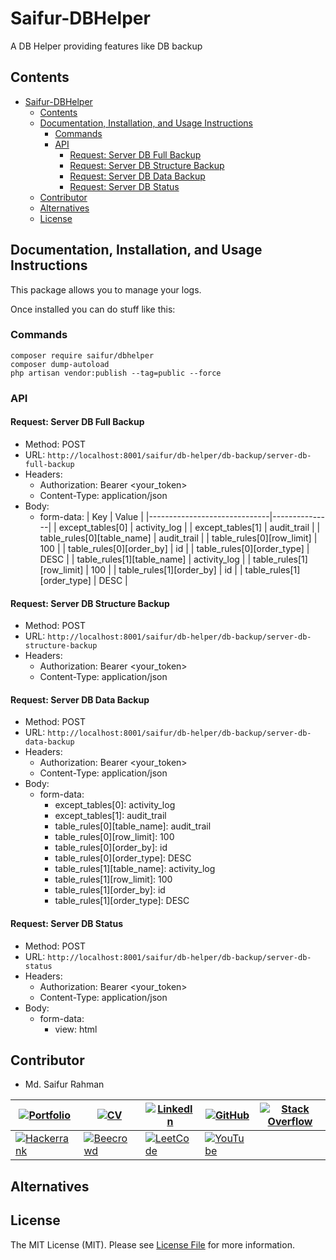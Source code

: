 # Saifur-DBHelper
A DB Helper providing features like DB backup 

## Contents
- [Saifur-DBHelper](#saifur-dbhelper)
  - [Contents](#contents)
  - [Documentation, Installation, and Usage Instructions](#documentation-installation-and-usage-instructions)
    - [Commands](#commands)
    - [API](#api)
      - [Request: Server DB Full Backup](#request-server-db-full-backup)
      - [Request: Server DB Structure Backup](#request-server-db-structure-backup)
      - [Request: Server DB Data Backup](#request-server-db-data-backup)
      - [Request: Server DB Status](#request-server-db-status)
  - [Contributor](#contributor)
  - [Alternatives](#alternatives)
  - [License](#license)

## Documentation, Installation, and Usage Instructions
This package allows you to manage your logs.

Once installed you can do stuff like this:


### Commands

```
composer require saifur/dbhelper
composer dump-autoload
php artisan vendor:publish --tag=public --force
```

### API

<!-- make it postman document and markdown code -->

#### Request: Server DB Full Backup
- Method: POST
- URL: `http://localhost:8001/saifur/db-helper/db-backup/server-db-full-backup`
- Headers:
    - Authorization: Bearer \<your_token>
    - Content-Type: application/json
- Body:
    - form-data:
        | Key                          | Value         |
        |------------------------------|---------------|
        | except_tables[0]             | activity_log  |
        | except_tables[1]             | audit_trail   |
        | table_rules[0][table_name]   | audit_trail   |
        | table_rules[0][row_limit]    | 100           |
        | table_rules[0][order_by]     | id            |
        | table_rules[0][order_type]   | DESC          |
        | table_rules[1][table_name]   | activity_log  |
        | table_rules[1][row_limit]    | 100           |
        | table_rules[1][order_by]     | id            |
        | table_rules[1][order_type]   | DESC          |

#### Request: Server DB Structure Backup
- Method: POST
- URL: `http://localhost:8001/saifur/db-helper/db-backup/server-db-structure-backup`
- Headers:
    - Authorization: Bearer \<your_token>
    - Content-Type: application/json

#### Request: Server DB Data Backup
- Method: POST
- URL: `http://localhost:8001/saifur/db-helper/db-backup/server-db-data-backup`
- Headers:
    - Authorization: Bearer \<your_token>
    - Content-Type: application/json
- Body:
    - form-data:
        - except_tables[0]: activity_log
        - except_tables[1]: audit_trail
        - table_rules[0][table_name]: audit_trail
        - table_rules[0][row_limit]: 100
        - table_rules[0][order_by]: id
        - table_rules[0][order_type]: DESC
        - table_rules[1][table_name]: activity_log
        - table_rules[1][row_limit]: 100
        - table_rules[1][order_by]: id
        - table_rules[1][order_type]: DESC

#### Request: Server DB Status
- Method: POST
- URL: `http://localhost:8001/saifur/db-helper/db-backup/server-db-status`
- Headers:
    - Authorization: Bearer \<your_token>
    - Content-Type: application/json
- Body:
    - form-data:
        - view: html

## Contributor

- Md. Saifur Rahman


|[![Portfolio](https://img.shields.io/badge/Portfolio-%23009639.svg?style=for-the-badge&logo=Hyperledger&logoColor=white)](https://saifurrahman.my.canva.site) | [![CV](https://img.shields.io/badge/CV-%23009639.svg?style=for-the-badge&logo=DocuSign&logoColor=white)](https://docs.google.com/document/d/1txBCiMjPqH7GR8FDMQMAw09vemsB-nJb/edit?usp=sharing&ouid=113622980255867007734&rtpof=true&sd=true) | [![LinkedIn](https://img.shields.io/badge/linkedin-%230077B5.svg?style=for-the-badge&logo=linkedin&logoColor=white)](https://www.linkedin.com/in/saifurrahman1193/) | [![GitHub](https://img.shields.io/badge/github-%23121011.svg?style=for-the-badge&logo=github&logoColor=white)](https://github.com/saifurrahman1193/saifurrahman1193) | [![Stack Overflow](https://img.shields.io/badge/-Stackoverflow-FE7A16?style=for-the-badge&logo=stack-overflow&logoColor=white)](https://stackoverflow.com/users/14350717/md-saifur-rahman) | 
|-|-|-|-|-|
| [![Hackerrank](https://img.shields.io/badge/-Hackerrank-2EC866?style=for-the-badge&logo=HackerRank&logoColor=white)](https://www.hackerrank.com/saifur_rahman111) | [![Beecrowd](https://img.shields.io/badge/Beecrowd-%23009639.svg?style=for-the-badge&logo=Bugcrowd&logoColor=white)](https://www.beecrowd.com.br/judge/en/profile/18847) | [![LeetCode](https://img.shields.io/badge/LeetCode-000000?style=for-the-badge&logo=LeetCode&logoColor=#d16c06)](https://leetcode.com/saifurrahman1193) | [![YouTube](https://img.shields.io/badge/YouTube-%23FF0000.svg?style=for-the-badge&logo=YouTube&logoColor=white)](https://www.youtube.com/playlist?list=PLwJWgDKTF5-xdQttKl7cRx8Yhukv7Ilmg)| |

## Alternatives


## License
The MIT License (MIT). Please see [License File](LICENSE.md) for more information.
